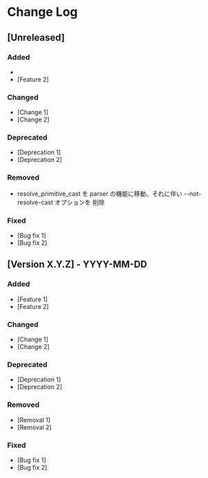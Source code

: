 # Change Log

## [Unreleased]

### Added

-
- [Feature 2]

### Changed

- [Change 1]
- [Change 2]

### Deprecated

- [Deprecation 1]
- [Deprecation 2]

### Removed

- resolve_primitive_cast を parser の機能に移動、それに伴い --not-resolve-cast オプションを 削除

### Fixed

- [Bug fix 1]
- [Bug fix 2]

## [Version X.Y.Z] - YYYY-MM-DD

### Added

- [Feature 1]
- [Feature 2]

### Changed

- [Change 1]
- [Change 2]

### Deprecated

- [Deprecation 1]
- [Deprecation 2]

### Removed

- [Removal 1]
- [Removal 2]

### Fixed

- [Bug fix 1]
- [Bug fix 2]
